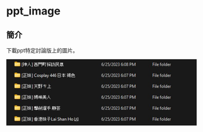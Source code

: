 # ppt_image

## 簡介

下載ppt特定討論版上的圖片。

![image](https://github.com/michaelkedev/ppt_image/blob/master/demo.jpg)
